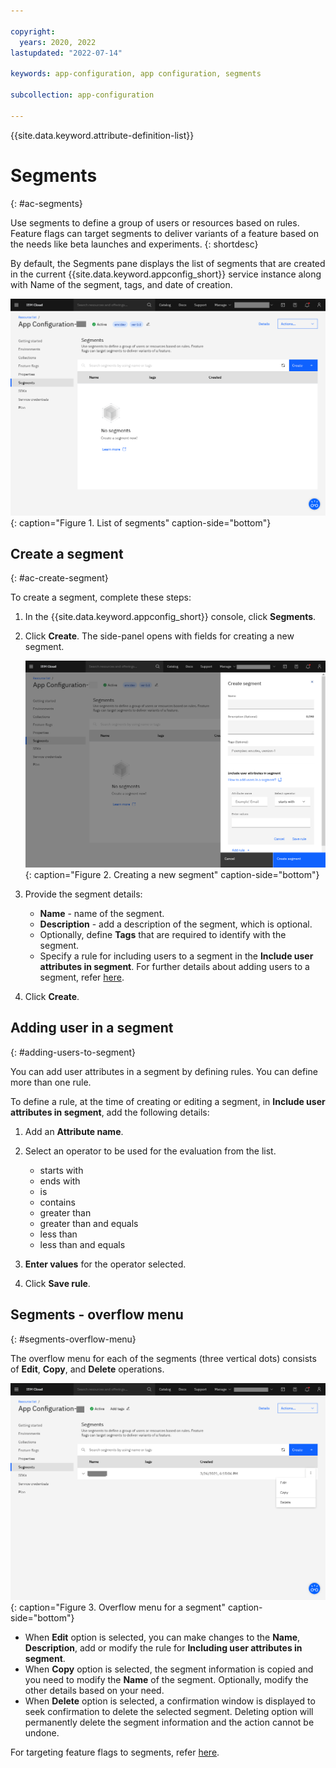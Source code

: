 ```yaml
---

copyright:
  years: 2020, 2022
lastupdated: "2022-07-14"

keywords: app-configuration, app configuration, segments

subcollection: app-configuration

---
```


{{site.data.keyword.attribute-definition-list}}

# Segments
{: #ac-segments}

Use segments to define a group of users or resources based on rules. Feature flags can target segments to deliver variants of a feature based on the needs like beta launches and experiments.
{: shortdesc}

By default, the Segments pane displays the list of segments that are created in the current {{site.data.keyword.appconfig_short}} service instance along with Name of the segment, tags, and date of creation.

![List of segments](images/ac-segments-default.png "List of segments"){: caption="Figure 1. List of segments" caption-side="bottom"}

## Create a segment
{: #ac-create-segment}

To create a segment, complete these steps:

1. In the {{site.data.keyword.appconfig_short}} console, click **Segments**. 

1. Click **Create**. The side-panel opens with fields for creating a new segment.

   ![Create a segment](images/ac-segments-create.png "Creating a segment"){: caption="Figure 2. Creating a new segment" caption-side="bottom"}

1. Provide the segment details: 
   - **Name** - name of the segment. 
   - **Description** - add a description of the segment, which is optional.
   - Optionally, define **Tags** that are required to identify with the segment.
   - Specify a rule for including users to a segment in the **Include user attributes in segment**. For further details about adding users to a segment, refer [here](#adding-users-to-segment).

1. Click **Create**.

## Adding user in a segment
{: #adding-users-to-segment}

You can add user attributes in a segment by defining rules. You can define more than one rule.

To define a rule, at the time of creating or editing a segment, in **Include user attributes in segment**, add the following details:

1. Add an **Attribute name**.

1. Select an operator to be used for the evaluation from the list.
   - starts with
   - ends with
   - is
   - contains
   - greater than
   - greater than and equals
   - less than
   - less than and equals

1. **Enter values** for the operator selected.

1. Click **Save rule**.

## Segments - overflow menu
{: #segments-overflow-menu}

The overflow menu for each of the segments (three vertical dots) consists of **Edit**, **Copy**, and **Delete** operations.

![Overflow menu for a segment](images/ac-segments-overflow-menu.png "Overflow menu for a segment"){: caption="Figure 3. Overflow menu for a segment" caption-side="bottom"}

- When **Edit** option is selected, you can make changes to the **Name**, **Description**, add or modify the rule for **Including user attributes in segment**.
- When **Copy** option is selected, the segment information is copied and you need to modify the **Name** of the segment. Optionally, modify the other details based on your need.
- When **Delete** option is selected, a confirmation window is displayed to seek confirmation to delete the selected segment. Deleting option will permanently delete the segment information and the action cannot be undone.

For targeting feature flags to segments, refer [here](/docs/app-configuration?topic=app-configuration-ac-feature-flags#targeting-segment-with-feature-flag).
